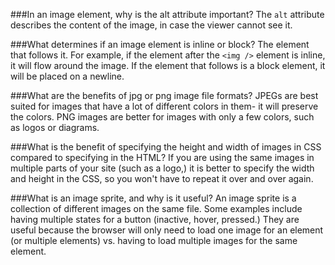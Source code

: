 ###In an image element, why is the alt attribute important?
The `alt` attribute describes the content of the image, in case the viewer cannot see it.

###What determines if an image element is inline or block?
The element that follows it. For example, if the element after the `<img />` element is inline, it will flow around the image. If the element that follows is a block element, it will be placed on a newline.

###What are the benefits of jpg or png image file formats?
JPEGs are best suited for images that have a lot of different colors in them- it will preserve the colors. PNG images are better for images with only a few colors, such as logos or diagrams.

###What is the benefit of specifying the height and width of images in CSS compared to specifying in the HTML?
If you are using the same images in multiple parts of your site (such as a logo,) it is better to specify the width and height in the CSS, so you won't have to repeat it over and over again.

###What is an image sprite, and why is it useful?
An image sprite is a collection of different images on the same file. Some examples include having multiple states for a button (inactive, hover, pressed.) They are useful because the browser will only need to load one image for an element (or multiple elements) vs. having to load multiple images for the same element.
